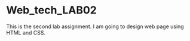 # Web_tech_LAB02
This is the second lab assignment.
I am going to design web page using HTML and CSS.

